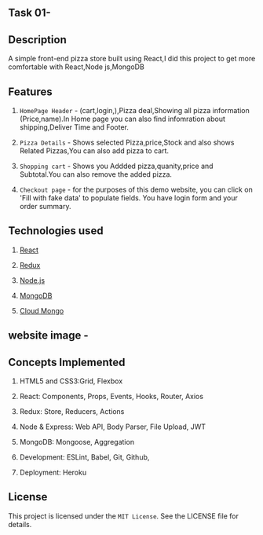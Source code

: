 ## Task 01- 



## Description
A simple front-end pizza store built using React,I did this project to get more comfortable with React,Node js,MongoDB



## Features 
1. `HomePage Header` - (cart,login,),Pizza deal,Showing all pizza information (Price,name).In Home page you can also find infomration about shipping,Deliver Time and Footer.

2. `Pizza Details` - Shows selected Pizza,price,Stock and also shows Related Pizzas,You can also add pizza to cart.

3. `Shopping cart` - Shows you Addded pizza,quanity,price and Subtotal.You can also remove  the added pizza.

4. `Checkout page` - for the purposes of this demo website, you can click on 'Fill with fake data' to populate fields. You have login form and your order summary.



## Technologies used 
1. [React](https://reactjs.org/)

2. [Redux](https://redux.js.org/) 

3. [Node.js](https://redux.js.org/) 

4. [MongoDB](https://www.mongodb.com/) 

5. [Cloud Mongo](https://www.mongodb.com/cloud) 



## website image - 



## Concepts Implemented
1. HTML5 and CSS3:Grid, Flexbox

2. React: Components, Props, Events, Hooks, Router, Axios

3. Redux: Store, Reducers, Actions

4. Node & Express: Web API, Body Parser, File Upload, JWT

5. MongoDB: Mongoose, Aggregation

6. Development: ESLint, Babel, Git, Github,

7. Deployment: Heroku


## License
This project is licensed under the `MIT License`. See the LICENSE file for details.
